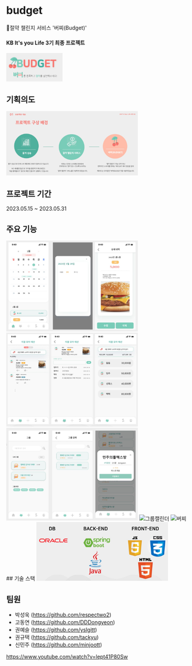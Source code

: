 # budget
:pushpin:절약 챌린지 서비스 '버찌(Budget)' 
#### KB It's you Life 3기 최종 프로젝트

<img src="https://github.com/respectwo2/budget/raw/master/img/로고.JPG" alt="로고" width="30%">

## 기획의도
<img src="https://github.com/respectwo2/budget/raw/master/img/기획의도.JPG" alt="기획의도" width="70%">


## 프로젝트 기간
2023.05.15 ~ 2023.05.31

## 주요 기능
<img src="https://github.com/respectwo2/budget/raw/master/img/개인캘린더.JPG" alt="개인캘린더" width="70%">
<img src="https://github.com/respectwo2/budget/raw/master/img/그룹탭.JPG" alt="그룹" width="70%">
<img src="https://github.com/respectwo2/budget/raw/master/img/그룹검색탭.JPG" alt="그룹검색" width="70%">
<img src="https://github.com/respectwo2/budget/raw/master/img/그룹캘린더탭.JPG" alt="그룹캘린더" width="70%">
<img src="https://github.com/respectwo2/budget/raw/master/img/버찌.JPG" alt="버찌" width="70%">
## 기술 스택
<img src="https://github.com/respectwo2/budget/raw/master/img/기술스택.JPG" alt="기술스택" width="70%">

## 팀원
- 박성욱 (https://github.com/respectwo2) 
- 고동연 (https://github.com/DDDongyeon)
- 권예슬 (https://github.com/yslgitt)
- 권규택 (https://github.com/tackyu)
- 신민주 (https://github.com/minjoott)


https://www.youtube.com/watch?v=lept41P80Sw


